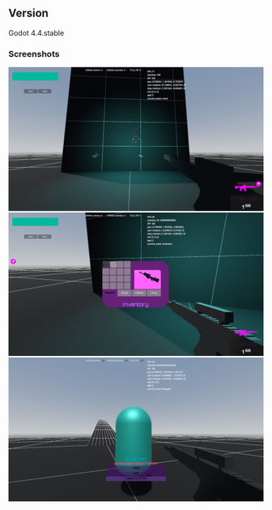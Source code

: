 ## Version
Godot 4.4.stable
### Screenshots
![Image](screenshots/vetherion0.png)
![Image](screenshots/vetherion1.png)
![Image](screenshots/vetherion2.png)
